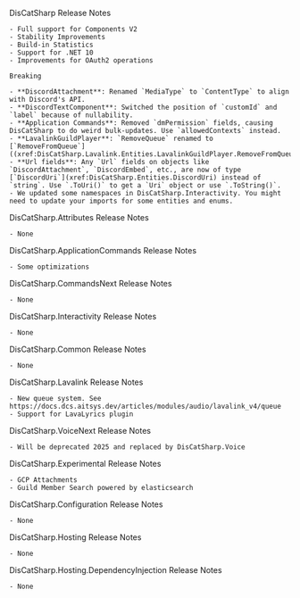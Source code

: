 DisCatSharp Release Notes

	- Full support for Components V2
	- Stability Improvements
	- Build-in Statistics
	- Support for .NET 10
	- Improvements for OAuth2 operations

    Breaking

    - **DiscordAttachment**: Renamed `MediaType` to `ContentType` to align with Discord's API.
    - **DiscordTextComponent**: Switched the position of `customId` and `label` because of nullability.
    - **Application Commands**: Removed `dmPermission` fields, causing DisCatSharp to do weird bulk-updates. Use `allowedContexts` instead.
    - **LavalinkGuildPlayer**: `RemoveQueue` renamed to [`RemoveFromQueue`]((xref:DisCatSharp.Lavalink.Entities.LavalinkGuildPlayer.RemoveFromQueue*)).
    - **Url fields**: Any `Url` fields on objects like `DiscordAttachment`, `DiscordEmbed`, etc., are now of type [`DiscordUri`](xref:DisCatSharp.Entities.DiscordUri) instead of `string`. Use `.ToUri()` to get a `Uri` object or use `.ToString()`.
    - We updated some namespaces in DisCatSharp.Interactivity. You might need to update your imports for some entities and enums.


DisCatSharp.Attributes Release Notes

    - None


DisCatSharp.ApplicationCommands Release Notes

    - Some optimizations


DisCatSharp.CommandsNext Release Notes

    - None

DisCatSharp.Interactivity Release Notes

    - None

DisCatSharp.Common Release Notes

    - None


DisCatSharp.Lavalink Release Notes

    - New queue system. See https://docs.dcs.aitsys.dev/articles/modules/audio/lavalink_v4/queue
    - Support for LavaLyrics plugin


DisCatSharp.VoiceNext Release Notes

    - Will be deprecated 2025 and replaced by DisCatSharp.Voice


DisCatSharp.Experimental Release Notes

    - GCP Attachments
    - Guild Member Search powered by elasticsearch


DisCatSharp.Configuration Release Notes

    - None


DisCatSharp.Hosting Release Notes

    - None


DisCatSharp.Hosting.DependencyInjection Release Notes

    - None
